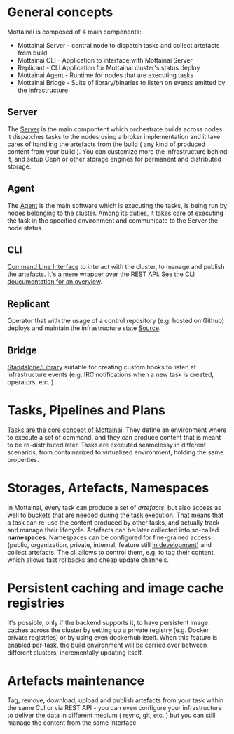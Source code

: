 # General concepts

Mottainai is composed of 4 main components:

- Mottainai Server - central node to dispatch tasks and collect artefacts from build
- Mottainai CLI - Application to interface with Mottainai Server
- Replicant - CLI Application for Mottainai cluster's status deploy
- Mottainai Agent - Runtime for nodes that are executing tasks
- Mottainai Bridge - Suite of library/binaries to listen on events emitted by the infrastructure

## Server
The [Server](https://github.com/MottainaiCI/mottainai-server) is the main compontent which orchestrate builds across nodes: it dispatches tasks to the nodes using a broker implementation and it take cares of handling the artefacts from the build ( any kind of produced content from your build ). You can customize more the infrastructure behind it,
and setup Ceph or other storage engines for permanent and distributed storage.

## Agent
The [Agent](https://github.com/MottainaiCI/mottainai-agent) is the main software which is executing the tasks, is being run by nodes belonging to the cluster. Among its duties, it takes care of executing the task in the specified environment and communicate to the Server the node status.

## CLI
[Command Line Interface](https://github.com/MottainaiCI/mottainai-cli) to interact with the cluster, to manage and publish the artefacts. It's a mere wrapper over the REST API. [See the CLI doucumentation for an overview](usage/cli.md).

## Replicant
Operator that with the usage of a control repository (e.g. hosted on Github) deploys and maintain the infrastructure state [Source](https://github.com/MottainaiCI/replicator).

## Bridge
[Standalone/Library](https://github.com/MottainaiCI/mottainai-bridge) suitable for creating custom hooks to listen at infrastructure events (e.g. IRC notifications when a new task is created, operators, etc. )

# Tasks, Pipelines and Plans

[Tasks are the core concept of Mottainai](usage/tasksandpipelines.md). They define an environment where to execute a set of command, and they can produce content that is meant to be re-distributed later. Tasks are executed seamelessy in different scenarios, from containarized to virtualized environment, holding the same properties.

# Storages, Artefacts, Namespaces

In Mottainai, every task can produce a set of *artefacts*, but also access as well to buckets that are needed during the task execution. That means that a task can re-use the content produced by other tasks, and actually track and manage their lifecycle.
Artefacts can be later collected into so-called **namespaces**. Namespaces can be configured for fine-grained access (public, organization, private, internal, feature still [in development](https://github.com/MottainaiCI/mottainai-server/issues/12)) and collect artefacts. The cli allows to control them, e.g. to tag their content, which allows fast rollbacks and cheap update channels.

# Persistent caching and image cache registries

It's possible, only if the backend supports it, to have persistent image caches across the cluster by setting up a private registry (e.g. Docker private registries) or by using even dockerhub itself. When this feature is enabled per-task, the build environment will be carried over between different clusters, incrementally updating itself.

# Artefacts maintenance

Tag, remove, download, upload and publish artefacts from your task within the same CLI or via REST API - you can even configure your infrastructure to deliver the data in different medium ( rsync, git, etc. ) but you can still manage the content from the same interface.
